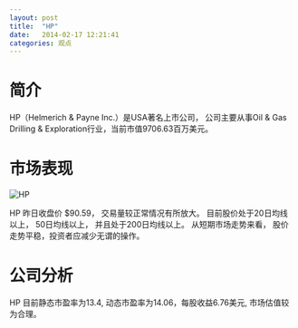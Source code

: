 ```yaml
---
layout: post
title:  "HP"
date:   2014-02-17 12:21:41
categories: 观点
---
```


# 简介
HP（Helmerich & Payne Inc.）是USA著名上市公司，
公司主要从事Oil & Gas Drilling & Exploration行业，当前市值9706.63百万美元。

# 市场表现

![HP](http://finviz.com/chart.ashx?t=HP&ty=c&ta=1&p=d&s=l)

HP 昨日收盘价 $90.59，
交易量较正常情况有所放大。
目前股价处于20日均线以上，
50日均线以上，
并且处于200日均线以上。
从短期市场走势来看，
股价走势平稳，投资者应减少无谓的操作。

# 公司分析
HP 目前静态市盈率为13.4, 动态市盈率为14.06，每股收益6.76美元,
市场估值较为合理。
